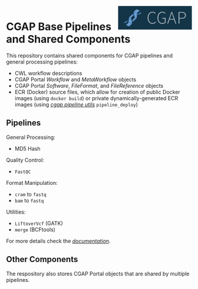 <img src="https://github.com/dbmi-bgm/cgap-pipeline/blob/master/docs/images/cgap_logo.png" width="200" align="right">

# CGAP Base Pipelines and Shared Components

This repository contains shared components for CGAP pipelines and general processing pipelines:

  * CWL workflow descriptions
  * CGAP Portal *Workflow* and *MetaWorkflow* objects
  * CGAP Portal *Software*, *FileFormat*, and *FileReference* objects
  * ECR (Docker) source files, which allow for creation of public Docker images (using `docker build`) or private dynamically-generated ECR images (using [*cgap pipeline utils*](https://github.com/dbmi-bgm/cgap-pipeline-utils/) `pipeline_deploy`)

## Pipelines

General Processing:

  - MD5 Hash

Quality Control:

  - ``FastQC``

Format Manipulation:

  - ``cram`` to ``fastq``
  - ``bam`` to ``fastq``

Utilities:

  - ``LiftoverVcf`` (GATK)
  - ``merge`` (BCFtools)

For more details check the [*documentation*](https://cgap-pipeline-main.readthedocs.io/en/latest/Pipelines/Base/index-base.html "base pipeline").

## Other Components

The respository also stores CGAP Portal objects that are shared by multiple pipelines.
